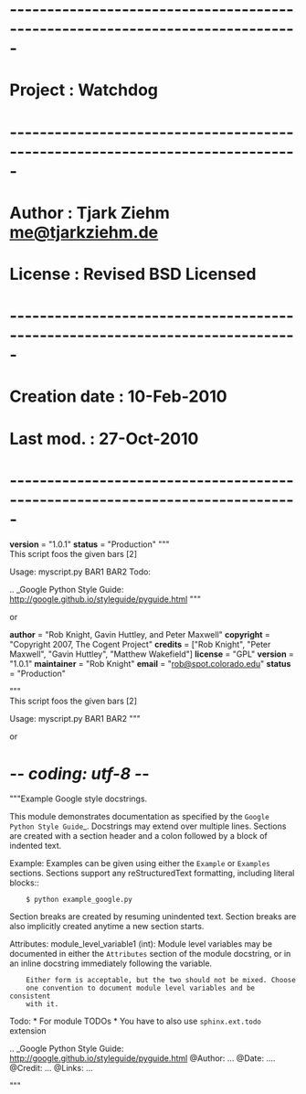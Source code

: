 # -----------------------------------------------------------------------------
# Project           :   Watchdog
# -----------------------------------------------------------------------------
# Author            :   Tjark Ziehm                          <me@tjarkziehm.de>
# License           :   Revised BSD Licensed
# -----------------------------------------------------------------------------
# Creation date     :   10-Feb-2010
# Last mod.         :   27-Oct-2010
# -----------------------------------------------------------------------------
__version__ = "1.0.1"
__status__ = "Production"
"""\
This script foos the given bars [2]

Usage: myscript.py BAR1 BAR2
Todo:

.. _Google Python Style Guide:
   http://google.github.io/styleguide/pyguide.html
"""

or

__author__ = "Rob Knight, Gavin Huttley, and Peter Maxwell"
__copyright__ = "Copyright 2007, The Cogent Project"
__credits__ = ["Rob Knight", "Peter Maxwell", "Gavin Huttley",
                    "Matthew Wakefield"]
__license__ = "GPL"
__version__ = "1.0.1"
__maintainer__ = "Rob Knight"
__email__ = "rob@spot.colorado.edu"
__status__ = "Production"

"""\
This script foos the given bars [2]

Usage: myscript.py BAR1 BAR2
"""

or

# -*- coding: utf-8 -*-
"""Example Google style docstrings.

This module demonstrates documentation as specified by the `Google Python
Style Guide`_. Docstrings may extend over multiple lines. Sections are created
with a section header and a colon followed by a block of indented text.

Example:
    Examples can be given using either the ``Example`` or ``Examples``
    sections. Sections support any reStructuredText formatting, including
    literal blocks::

        $ python example_google.py

Section breaks are created by resuming unindented text. Section breaks
are also implicitly created anytime a new section starts.

Attributes:
    module_level_variable1 (int): Module level variables may be documented in
        either the ``Attributes`` section of the module docstring, or in an
        inline docstring immediately following the variable.

        Either form is acceptable, but the two should not be mixed. Choose
        one convention to document module level variables and be consistent
        with it.

Todo:
    * For module TODOs
    * You have to also use ``sphinx.ext.todo`` extension

.. _Google Python Style Guide:
   http://google.github.io/styleguide/pyguide.html
    @Author: ...
    @Date: ....
    @Credit: ...
    @Links: ...

"""


       
     
